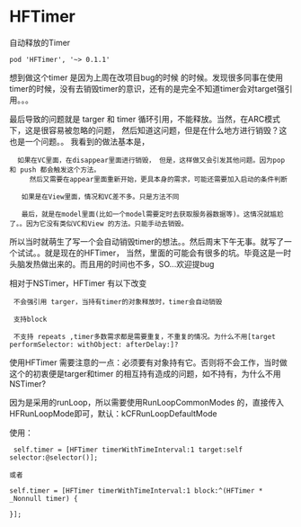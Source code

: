 # HFTimer
 自动释放的Timer
    
    pod 'HFTimer', '~> 0.1.1'
    
 想到做这个timer 是因为上周在改项目bug的时候 的时候。发现很多同事在使用timer的时候，没有去销毁timer的意识，还有的是完全不知道timer会对target强引用。。。
 
 最后导致的问题就是 targer 和 timer 循环引用，不能释放。当然，在ARC模式下，这是很容易被忽略的问题，
 然后知道这问题，但是在什么地方进行销毁？这也是一个问题。。
  我看到的做法基本是，
  
      如果在VC里面，在disappear里面进行销毁， 但是，这样做又会引发其他问题。因为pop 和 push 都会触发这个方法。
         然后又需要在appear里面重新开始，更具本身的需求，可能还需要加入启动的条件判断
         
       如果是在View里面，情况和VC差不多。只是方法不同
       
       最后，就是在model里面(比如一个model需要定时去获取服务器数据等)。这情况就尴尬了。。因为它没有类似VC和View 的方法。只能手动去销毁。
 
 所以当时就萌生了写一个会自动销毁timer的想法。。然后周末下午无事。就写了一个试试。。就是现在的HFTimer，
 当然，里面的可能会有很多的坑。毕竟这是一时头脑发热做出来的。而且用的时间也不多，SO...欢迎提bug


  
  相对于NSTimer，HFTimer 有以下改变
  
     不会强引用 targer，当持有timer的对象释放时，timer会自动销毁
  
     支持block
  
     不支持 repeats ,timer多数需求都是需要重复，不重复的情况。为什么不用[target performSelector: withObject: afterDelay:]?
  
  使用HFTimer 需要注意的一点：必须要有对象持有它。否则将不会工作，当时做这个的初衷便是targer和timer 的相互持有造成的问题，如不持有，为什么不用NSTimer?
  
  因为是采用的runLoop，所以需要使用RunLoopCommonModes 的，直接传入HFRunLoopMode即可，默认：kCFRunLoopDefaultMode

   
   使用：
    
     self.timer = [HFTimer timerWithTimeInterval:1 target:self selector:@selector()];
    
    或者
    
    self.timer = [HFTimer timerWithTimeInterval:1 block:^(HFTimer * _Nonnull timer) {
        
    }];
    
    
    
     
   
